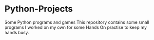 # Python-Projects
Some Python programs and games
This repository contains some small programs I worked on my own for some Hands On practise to keep my hands busy.
